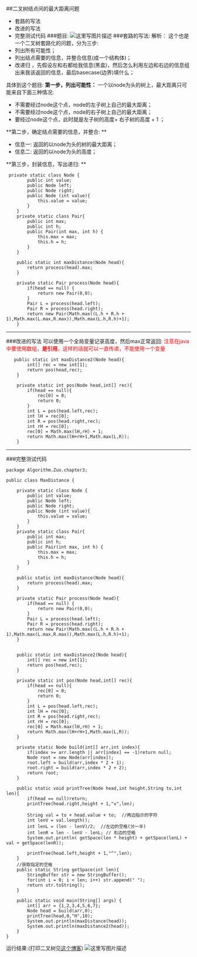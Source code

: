 ﻿##二叉树结点间的最大距离问题

 - 套路的写法
 - 改进的写法
 - 完整测试代码
###题目: 
![这里写图片描述](https://img-blog.csdn.net/20180817123823446?watermark/2/text/aHR0cHM6Ly9ibG9nLmNzZG4ubmV0L3p4enh6eDAxMTk=/font/5a6L5L2T/fontsize/400/fill/I0JBQkFCMA==/dissolve/70)
###套路的写法:
解析：
这个也是一个二叉树套路化的问题，分为三步:
 - 列出所有可能性；
 - 列出结点需要的信息，并整合信息(成一个结构体)；
 - 改递归 ，先假设左和右都给我信息(黑盒)，然后怎么利用左边和右边的信息组出来我该返回的信息，最后basecase(边界)填什么；


具体到这个题目:
**第一步，列出可能性：** 一个以node为头的树上，最大距离只可能来自下面三种情况: 

 - 不需要经过node这个点，node的左子树上自己的最大距离；
 - 不需要经过node这个点，node的右子树上自己的最大距离；
 - 要经过node这个点，此时就是左子树的高度+ 右子树的高度 + 1 ；

**第二步，确定结点需要的信息，并整合: **

 - 信息一: 返回的以node为头的树的最大距离；
 - 信息二: 返回的以node为头的高度；


**第三步，封装信息，写出递归: ** 

```
 private static class Node {
        public int value;
        public Node left;
        public Node right;
        public Node (int value){
            this.value = value;
        }
    }
    private static class Pair{
        public int max;
        public int h;
        public Pair(int max, int h) {
            this.max = max;
            this.h = h;
        }
    }

    public static int maxDistance(Node head){
        return process(head).max;
    }

    private static Pair process(Node head){
        if(head == null) {
            return new Pair(0,0);
        }
        Pair L = process(head.left);
        Pair R = process(head.right);
        return new Pair(Math.max((L.h + R.h + 1),Math.max(L.max,R.max)),Math.max(L.h,R.h)+1);
    }
```
***
###改进的写法
可以使用一个全局变量记录高度，然后max正常返回: <font color = red>注意在java中要使用数组，**是引用**，这样的话就可以一直传递，不能使用一个变量</font>


```
   public static int maxDistance2(Node head){
        int[] rec = new int[1];
        return pos(head,rec);
    }

    private static int pos(Node head,int[] rec){
        if(head == null){
            rec[0] = 0;
            return 0;
        }
        int L = pos(head.left,rec);
        int lH = rec[0];
        int R = pos(head.right,rec);
        int rH = rec[0];
        rec[0] = Math.max(lH,rH) + 1;
        return Math.max(lH+rH+1,Math.max(L,R));
    }
```
***
###完整测试代码

```
package Algorithm.Zuo.chapter3;

public class MaxDistance {

    private static class Node {
        public int value;
        public Node left;
        public Node right;
        public Node (int value){
            this.value = value;
        }
    }
    private static class Pair{
        public int max;
        public int h;
        public Pair(int max, int h) {
            this.max = max;
            this.h = h;
        }
    }

    public static int maxDistance(Node head){
        return process(head).max;
    }

    private static Pair process(Node head){
        if(head == null) {
            return new Pair(0,0);
        }
        Pair L = process(head.left);
        Pair R = process(head.right);
        return new Pair(Math.max((L.h + R.h + 1),Math.max(L.max,R.max)),Math.max(L.h,R.h)+1);
    }


    public static int maxDistance2(Node head){
        int[] rec = new int[1];
        return pos(head,rec);
    }

    private static int pos(Node head,int[] rec){
        if(head == null){
            rec[0] = 0;
            return 0;
        }
        int L = pos(head.left,rec);
        int lH = rec[0];
        int R = pos(head.right,rec);
        int rH = rec[0];
        rec[0] = Math.max(lH,rH) + 1;
        return Math.max(lH+rH+1,Math.max(L,R));
    }

    private static Node build(int[] arr,int index){
        if(index >= arr.length || arr[index] == -1)return null;
        Node root = new Node(arr[index]);
        root.left = build(arr,index * 2 + 1);
        root.right = build(arr,index * 2 + 2);
        return root;
    }

    public static void printTree(Node head,int height,String to,int len){
        if(head == null)return;
        printTree(head.right,height + 1,"v",len);

        String val = to + head.value + to;  //两边指示的字符
        int lenV = val.length();
        int lenL = (len - lenV)/2;  //左边的空格(分一半)
        int lenR = len - lenV - lenL; // 右边的空格
        System.out.println( getSpace(len * height) + getSpace(lenL) + val + getSpace(lenR));

        printTree(head.left,height + 1,"^",len);
    }
    //获取指定的空格
    public static String getSpace(int len){
        StringBuffer str = new StringBuffer();
        for(int i = 0; i < len; i++) str.append(" ");
        return str.toString();
    }

    public static void main(String[] args) {
        int[] arr = {1,2,3,4,5,6,7};
        Node head = build(arr,0);
        printTree(head,0,"H",10);
        System.out.println(maxDistance(head));
        System.out.println(maxDistance2(head));
    }
}
```
运行结果:(打印二叉树见[这个博客](https://blog.csdn.net/zxzxzx0119/article/details/81096554))
![这里写图片描述](https://img-blog.csdn.net/20180817125549295?watermark/2/text/aHR0cHM6Ly9ibG9nLmNzZG4ubmV0L3p4enh6eDAxMTk=/font/5a6L5L2T/fontsize/400/fill/I0JBQkFCMA==/dissolve/70)
